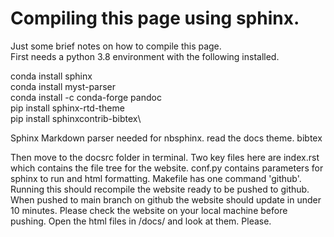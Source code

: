 # Compiling this page using sphinx.

Just some brief notes on how to compile this page.\
First needs a python 3.8 environment with the following installed.

conda install sphinx\
conda install myst-parser\
conda install -c conda-forge pandoc\
pip install sphinx-rtd-theme\
pip install sphinxcontrib-bibtex\

Sphinx
Markdown parser
needed for nbsphinx.
read the docs theme. 
bibtex

Then move to the docsrc folder in terminal. Two key files here are index.rst which contains the file tree for the website. 
conf.py contains parameters for sphinx to run and html formatting.
Makefile has one command 'github'. Running this should recompile the website ready to be pushed to github.
When pushed to main branch on github the website should update in under 10 minutes.
Please check the website on your local machine before pushing. 
Open the html files in /docs/ and look at them. Please.